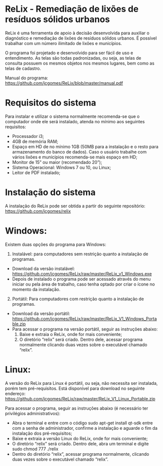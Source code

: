 # ReLix - Remediação de lixões de resíduos sólidos urbanos

ReLix é uma ferramenta de apoio à decisão desenvolvida para auxiliar o diagnóstico e remediação de lixões de resíduos sólidos urbanos. É possível trabalhar com um número ilimitado de lixões e municípios.

O programa foi projetado e desenvolvido para ser fácil de uso e entendimento. As telas são todas padronizadas, ou seja, as telas de consulta possuem os mesmos objetos nos mesmos lugares, bem como as telas de cadastro. 

Manual do programa: https://github.com/jcgomes/ReLix/blob/master/manual.pdf

# Requisitos do sistema

Para instalar e utilizar o sistema normalmente recomenda-se que o computador onde ele será instalado, atenda no mínimo aos seguintes requisitos:

* Processador i3;
* 4GB de memória RAM;
* Espaço em HD de no mínimo 1GB (50MB para a instalação e o resto para armazenamento do banco de dados). Caso o usuário trabalhe com vários lixões e municípios recomenda-se mais espaço em HD;
* Monitor de 15” ou maior (recomendado 20”);
* Sistema Operacional: Windows 7 ou 10, ou Linux;
* Leitor de PDF instalado;

 # Instalação do sistema

A instalação do ReLix pode ser obtida a partir do seguinte repositório: https://github.com/jcgomes/relix

# Windows: 
Existem duas opções do programa para Windows: 

1) Instalável: para computadores sem restrição quanto a instalação de programas.
* Download da versão instalável: https://github.com/jcgomes/ReLix/raw/master/ReLix_v1_Windows.exe
* Depois de instalado o programa pode ser acessado através do menu iniciar ou pela área de trabalho, caso tenha optado por criar o ícone no momento da instalação. 

2) Portátil: Para computadores com restrição quanto a instalação de programas.
* Download da versão portátil: https://github.com/jcgomes/ReLix/raw/master/ReLix_V1_Windows_Portable.zip 
* Para acessar o programa na versão portátil, seguir as instruções abaixo:
    1. Baixe e extraia o ReLix, onde for mais conveniente;
    2. O diretório “relix” será criado. Dentro dele, acessar programa normalmente clicando duas vezes sobre o
    executável chamado “relix”.

# Linux: 
A versão do ReLix para Linux é portátil, ou seja, não necessita ser instalada, porém tem pré-requisitos. Está disponível para download no seguinte endereço: https://github.com/jcgomes/ReLix/raw/master/ReLix_V1_Linux_Portable.zip

Para acessar o programa, seguir as instruções abaixo (é necessário ter privilégios administrativos):

* Abra o terminal e entre com o código sudo apt-get install qt-sdk entre com a senha de administrador, confirme a instalação e aguarde o fim da instalação dos pré-requisitos;
* Baixe e extraia a versão Linux do ReLix, onde for mais conveniente;
* O diretório “relix” será criado. Dentro dele, abra um terminal e digite sudo chmod 777 ./relix
* Dentro do diretório “relix”, acessar programa normalmente, clicando duas vezes sobre o executável chamado “relix”.
